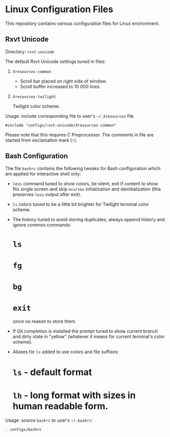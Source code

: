 Linux Configuration Files
=========================

This repository contains various configuration files for Linux
environment.

Rxvt Unicode
------------

Directory: `rxvt-unicode`

The default Rxvt Unicode settings tuned in files:

1. `Xresources-common`
   
   * Scroll bar placed on right side of window.
   * Scroll buffer increased to 10 000 lines.
   
2. `Xresources-twilight`

   Twilight color scheme.
   
Usage: include corresponding file to user's `~/.Xresources` file

```
#include "configs/rxvt-unicode/Xresources-common"
```

Please note that this requires C Preprocessor. The comments in file
are started from exclamation mark (`!`).

Bash Configuration
------------------

The file `bashrc` contains the following tweaks for Bash configuration
which are applied for interactive shell only:

* `less` command tuned to show colors, be silent, exit if content to
  show fits single screen and skip `ncurses` initialization and
  deinitialization (this preserves `less` output after exit).
  
* `ls` colors tuned to be a little bit brighter for Twilight terminal
  color scheme.
  
* The history tuned to avoid storing duplicates, always append history
  and ignore common commands:
  
  # `ls`
  
  # `fg`
  
  # `bg`
  
  # `exit`
  
  since no reason to store them.
  
* If Git completion is installed the prompt tuned to show current
  branch and dirty state in "yellow" (whatever it means for current
  terminal's color scheme).
  
* Aliases for `ls` added to use colors and file suffixes:
  
  # `ls` - default format
  
  # `lh` - long format with sizes in human readable form.

Usage: source `bashrc` to user's `~/.bashrc`:

```
. configs/bashrc
```
